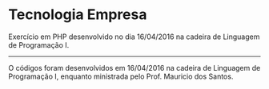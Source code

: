 # Tecnologia Empresa

Exercício em PHP desenvolvido no dia 16/04/2016 na cadeira de Linguagem de Programação I.

---

O códigos foram desenvolvidos em 16/04/2016 na cadeira de Linguagem de Programação I,
enquanto ministrada pelo Prof. Mauricio dos Santos.
